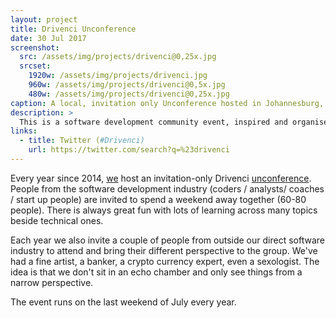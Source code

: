 ```yaml
---
layout: project
title: Drivenci Unconference
date: 30 Jul 2017
screenshot:
  src: /assets/img/projects/drivenci@0,25x.jpg
  srcset:
    1920w: /assets/img/projects/drivenci.jpg
    960w: /assets/img/projects/drivenci@0,5x.jpg
    480w: /assets/img/projects/drivenci@0,25x.jpg
caption: A local, invitation only Unconference hosted in Johannesburg, South Africa.
description: >
  This is a software development community event, inspired and organised by myself and several other people in the South African software development community.
links:
  - title: Twitter (#Drivenci)
    url: https://twitter.com/search?q=%23drivenci
---
```


Every year since 2014, [we][driven] host an invitation-only Drivenci [unconference]. People from the software development industry (coders / analysts/ coaches / start up people) are invited to spend a weekend away together (60-80 people). There is always great fun with lots of learning across many topics beside technical ones.

Each year we also invite a couple of people from outside our direct software industry to attend and bring their different perspective to the group. We've had a fine artist, a banker, a crypto currency expert, even a sexologist. The idea is that we don't sit in an echo chamber and only see things from a narrow perspective.

The event runs on the last weekend of July every year.

[driven]: http://drivenalliance.com
[unconference]: https://en.wikipedia.org/wiki/Unconference
